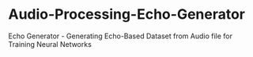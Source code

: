 # Audio-Processing-Echo-Generator
Echo Generator - Generating Echo-Based Dataset from Audio file for Training Neural Networks

